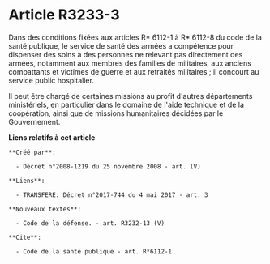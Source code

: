 # Article R3233-3

Dans des conditions fixées aux articles R* 6112-1 à R* 6112-8 du code de la santé publique, le service de santé des armées a
compétence pour dispenser des soins à des personnes ne relevant pas directement des armées, notamment aux membres des
familles de militaires, aux anciens combattants et victimes de guerre et aux retraités militaires ; il concourt au service
public hospitalier. 

Il peut être chargé de certaines missions au profit d'autres départements ministériels, en particulier dans le domaine de
l'aide technique et de la coopération, ainsi que de missions humanitaires décidées par le Gouvernement.

**Liens relatifs à cet article**

	**Créé par**:

	  - Décret n°2008-1219 du 25 novembre 2008 - art. (V)

	**Liens**:

	  - TRANSFERE: Décret n°2017-744 du 4 mai 2017 - art. 3

	**Nouveaux textes**:

	  - Code de la défense. - art. R3232-13 (V)

	**Cite**:

	  - Code de la santé publique - art. R*6112-1
